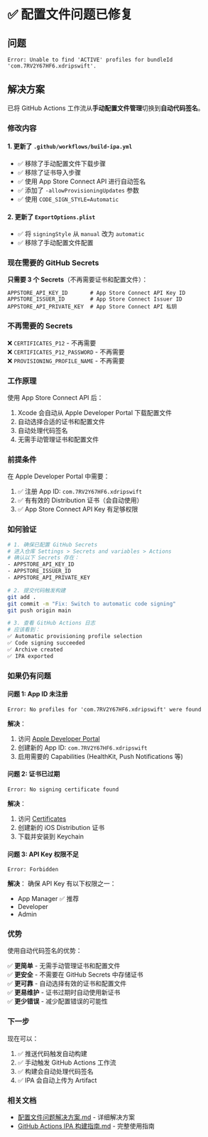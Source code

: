 # ✅ 配置文件问题已修复

## 问题
```
Error: Unable to find 'ACTIVE' profiles for bundleId 'com.7RV2Y67HF6.xdripswift'.
```

## 解决方案

已将 GitHub Actions 工作流从**手动配置文件管理**切换到**自动代码签名**。

### 修改内容

#### 1. 更新了 `.github/workflows/build-ipa.yml`
- ✅ 移除了手动配置文件下载步骤
- ✅ 移除了证书导入步骤  
- ✅ 使用 App Store Connect API 进行自动签名
- ✅ 添加了 `-allowProvisioningUpdates` 参数
- ✅ 使用 `CODE_SIGN_STYLE=Automatic`

#### 2. 更新了 `ExportOptions.plist`
- ✅ 将 `signingStyle` 从 `manual` 改为 `automatic`
- ✅ 移除了手动配置文件配置

### 现在需要的 GitHub Secrets

**只需要 3 个 Secrets**（不再需要证书和配置文件）：

```
APPSTORE_API_KEY_ID       # App Store Connect API Key ID
APPSTORE_ISSUER_ID        # App Store Connect Issuer ID
APPSTORE_API_PRIVATE_KEY  # App Store Connect API 私钥
```

### 不再需要的 Secrets

❌ `CERTIFICATES_P12` - 不再需要  
❌ `CERTIFICATES_P12_PASSWORD` - 不再需要  
❌ `PROVISIONING_PROFILE_NAME` - 不再需要

### 工作原理

使用 App Store Connect API 后：
1. Xcode 会自动从 Apple Developer Portal 下载配置文件
2. 自动选择合适的证书和配置文件
3. 自动处理代码签名
4. 无需手动管理证书和配置文件

### 前提条件

在 Apple Developer Portal 中需要：
1. ✅ 注册 App ID: `com.7RV2Y67HF6.xdripswift`
2. ✅ 有有效的 Distribution 证书（会自动使用）
3. ✅ App Store Connect API Key 有足够权限

### 如何验证

```bash
# 1. 确保已配置 GitHub Secrets
# 进入仓库 Settings > Secrets and variables > Actions
# 确认以下 Secrets 存在：
- APPSTORE_API_KEY_ID
- APPSTORE_ISSUER_ID  
- APPSTORE_API_PRIVATE_KEY

# 2. 提交代码触发构建
git add .
git commit -m "Fix: Switch to automatic code signing"
git push origin main

# 3. 查看 GitHub Actions 日志
# 应该看到：
✅ Automatic provisioning profile selection
✅ Code signing succeeded
✅ Archive created
✅ IPA exported
```

### 如果仍有问题

#### 问题 1: App ID 未注册
```
Error: No profiles for 'com.7RV2Y67HF6.xdripswift' were found
```

**解决**：
1. 访问 [Apple Developer Portal](https://developer.apple.com/account/resources/identifiers)
2. 创建新的 App ID: `com.7RV2Y67HF6.xdripswift`
3. 启用需要的 Capabilities (HealthKit, Push Notifications 等)

#### 问题 2: 证书已过期
```
Error: No signing certificate found
```

**解决**：
1. 访问 [Certificates](https://developer.apple.com/account/resources/certificates)
2. 创建新的 iOS Distribution 证书
3. 下载并安装到 Keychain

#### 问题 3: API Key 权限不足
```
Error: Forbidden
```

**解决**：
确保 API Key 有以下权限之一：
- App Manager ✅ 推荐
- Developer
- Admin

### 优势

使用自动代码签名的优势：

✅ **更简单** - 无需手动管理证书和配置文件  
✅ **更安全** - 不需要在 GitHub Secrets 中存储证书  
✅ **更可靠** - 自动选择有效的证书和配置文件  
✅ **更易维护** - 证书过期时自动使用新证书  
✅ **更少错误** - 减少配置错误的可能性

### 下一步

现在可以：
1. ✅ 推送代码触发自动构建
2. ✅ 手动触发 GitHub Actions 工作流
3. ✅ 构建会自动处理代码签名
4. ✅ IPA 会自动上传为 Artifact

### 相关文档

- [配置文件问题解决方案.md](配置文件问题解决方案.md) - 详细解决方案
- [GitHub Actions IPA 构建指南.md](GitHub%20Actions%20IPA%20构建指南.md) - 完整使用指南

